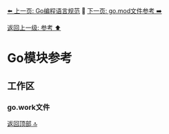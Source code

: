[⬅️ 上一页: Go编程语言规范](Go编程语言规范) 🚦 [下一页: go.mod文件参考 ➡️](go.mod文件参考)

[返回上一级: 参考 ⬆️](../参考)

# Go模块参考

## 工作区

### go.work文件

[返回顶部 🔝](#Go模块参考)